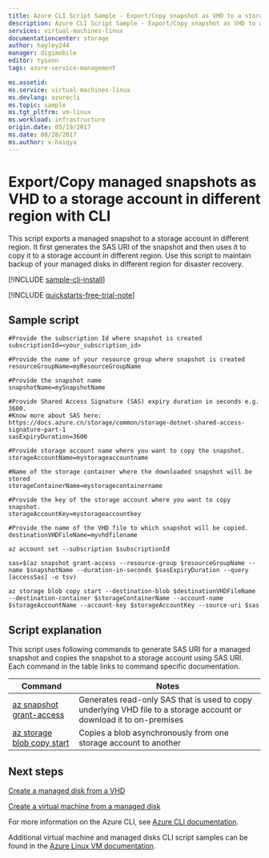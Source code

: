 ```yaml
---
title: Azure CLI Script Sample - Export/Copy snapshot as VHD to a storage account in different region | Azure
description: Azure CLI Script Sample - Export/Copy snapshot as VHD to a storage account in same or different subscription
services: virtual-machines-linux
documentationcenter: storage
author: hayley244
manager: digimobile
editor: tysonn
tags: azure-service-management

ms.assetid:
ms.service: virtual-machines-linux
ms.devlang: azurecli
ms.topic: sample
ms.tgt_pltfrm: vm-linux
ms.workload: infrastructure
origin.date: 05/19/2017
ms.date: 08/28/2017
ms.author: v-haiqya
---
```


# Export/Copy managed snapshots as VHD to a storage account in different region with CLI

This script exports a managed snapshot to a storage account in different region. It first generates the SAS URI of the snapshot and then uses it to copy it to a storage account in different region. Use this script to maintain backup of your managed disks in different region for disaster recovery. 

[!INCLUDE [sample-cli-install](../../../includes/sample-cli-install.md)]

[!INCLUDE [quickstarts-free-trial-note](../../../includes/quickstarts-free-trial-note.md)]

## Sample script

```azurecli
#Provide the subscription Id where snapshot is created
subscriptionId=<your_subscription_id>

#Provide the name of your resource group where snapshot is created
resourceGroupName=myResourceGroupName

#Provide the snapshot name 
snapshotName=mySnapshotName

#Provide Shared Access Signature (SAS) expiry duration in seconds e.g. 3600.
#Know more about SAS here: https://docs.azure.cn/storage/common/storage-dotnet-shared-access-signature-part-1
sasExpiryDuration=3600

#Provide storage account name where you want to copy the snapshot. 
storageAccountName=mystorageaccountname

#Name of the storage container where the downloaded snapshot will be stored
storageContainerName=mystoragecontainername

#Provide the key of the storage account where you want to copy snapshot. 
storageAccountKey=mystorageaccountkey

#Provide the name of the VHD file to which snapshot will be copied.
destinationVHDFileName=myvhdfilename

az account set --subscription $subscriptionId

sas=$(az snapshot grant-access --resource-group $resourceGroupName --name $snapshotName --duration-in-seconds $sasExpiryDuration --query [accessSas] -o tsv)

az storage blob copy start --destination-blob $destinationVHDFileName --destination-container $storageContainerName --account-name $storageAccountName --account-key $storageAccountKey --source-uri $sas

```

## Script explanation

This script uses following commands to generate SAS URI for a managed snapshot and copies the snapshot to a storage account using SAS URI. Each command in the table links to command specific documentation.

| Command | Notes |
|---|---|
| [az snapshot grant-access](https://docs.microsoft.com/cli/azure/snapshot#grant-access) | Generates read-only SAS that is used to copy underlying VHD file to a storage account or download it to on-premises  |
| [az storage blob copy start](https://docs.microsoft.com/cli/azure/storage/blob/copy#start) | Copies a blob asynchronously from one storage account to another |

## Next steps

[Create a managed disk from a VHD](virtual-machines-linux-cli-sample-create-managed-disk-from-vhd.md?toc=%2fcli%2fmodule%2ftoc.json)

[Create a virtual machine from a managed disk](./virtual-machines-linux-cli-sample-create-vm-from-managed-os-disks.md?toc=%2fcli%2fmodule%2ftoc.json)

For more information on the Azure CLI, see [Azure CLI documentation](https://docs.microsoft.com/cli/azure/overview).

Additional virtual machine and managed disks CLI script samples can be found in the [Azure Linux VM documentation](../../virtual-machines/linux/cli-samples.md?toc=%2fvirtual-machines%2flinux%2ftoc.json).
